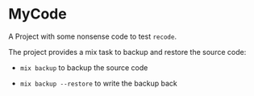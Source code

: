 # MyCode

A Project with some nonsense code to test `recode`.

The project provides a mix task to backup and restore the source code:

  * `mix backup` to backup the source code

  * `mix backup --restore` to write the backup back
